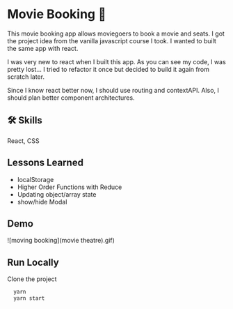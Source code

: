 # Movie Booking 🍿

This movie booking app allows moviegoers to book a movie and seats. I got the project idea from the vanilla javascript course I took. I wanted to built the same app with react.

I was very new to react when I built this app. As you can see my code, I was pretty lost... I tried to refactor it once but decided to build it again from scratch later.

Since I know react better now, I should use routing and contextAPI. Also, I should plan better component architectures.

## 🛠 Skills

React, CSS

## Lessons Learned

- localStorage
- Higher Order Functions with Reduce
- Updating object/array state
- show/hide Modal

## Demo

![moving booking](movie theatre).gif)

## Run Locally

Clone the project

```bash
  yarn
  yarn start
```
